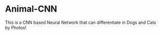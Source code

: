 # Animal-CNN
This is a CNN based Neural Network that can differentiate in Dogs and Cats by Photos! 
